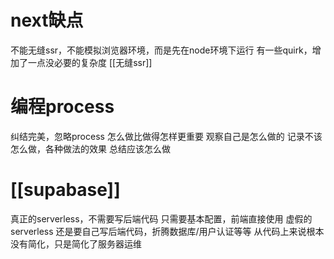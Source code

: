 # next缺点
不能无缝ssr，不能模拟浏览器环境，而是先在node环境下运行
有一些quirk，增加了一点没必要的复杂度
[[无缝ssr]]
# 编程process
纠结完美，忽略process
怎么做比做得怎样更重要
观察自己是怎么做的
记录不该怎么做，各种做法的效果
总结应该怎么做
# [[supabase]]
真正的serverless，不需要写后端代码
只需要基本配置，前端直接使用
虚假的serverless
	还是要自己写后端代码，折腾数据库/用户认证等等
	从代码上来说根本没有简化，只是简化了服务器运维
	